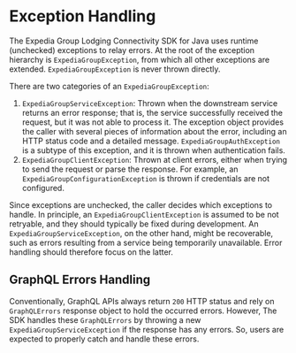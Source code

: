 # Exception Handling

The Expedia Group Lodging Connectivity SDK for Java uses runtime (unchecked) exceptions to relay errors. At the root of the exception hierarchy is `ExpediaGroupException`, from which all other exceptions are extended. `ExpediaGroupException` is never thrown directly.

There are two categories of an `ExpediaGroupException`:
1. `ExpediaGroupServiceException`: Thrown when the downstream service returns an error response; that is, the service successfully received the request, but it was not able to process it. The exception object provides the caller with several pieces of information about the error, including an HTTP status code and a detailed message. `ExpediaGroupAuthException` is a subtype of this exception, and it is thrown when authentication fails.
2. `ExpediaGroupClientException`: Thrown at client errors, either when trying to send the request or parse the response. For example, an `ExpediaGroupConfigurationException` is thrown if credentials are not configured.

Since exceptions are unchecked, the caller decides which exceptions to handle. In principle, an `ExpediaGroupClientException` is assumed to be not retryable, and they should typically be fixed during development. An `ExpediaGroupServiceException`, on the other hand, might be recoverable, such as errors resulting from a service being temporarily unavailable. Error handling should therefore focus on the latter.

## GraphQL Errors Handling
Conventionally, GraphQL APIs always return `200` HTTP status and rely on `GraphQLErrors` response object to hold the occurred errors. However, The SDK handles these `GraphQLErrors` by throwing a new `ExpediaGroupServiceException` if the response has any errors. So, users are expected to properly catch and handle these errors.

